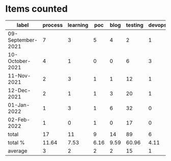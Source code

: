 # Items counted
label | process | learning | poc | blog | testing | devops
---|---|---|---|---|---|---
09-September-2021 | 7 | 3 | 5 | 4 | 2 | 1
10-October-2021 | 4 | 1 | 0 | 0 | 6 | 3
11-Nov-2021 | 2 | 3 | 1 | 1 | 12 | 1
12-Dec-2021 | 2 | 1 | 1 | 3 | 20 | 1
01-Jan-2022 | 1 | 3 | 1 | 6 | 32 | 0
02-Feb-2022 | 1 | 0 | 1 | 0 | 17 | 0
total | 17 | 11 | 9 | 14 | 89 | 6
total % | 11.64 | 7.53 | 6.16 | 9.59 | 60.96 | 4.11
average | 3 | 2 | 2 | 2 | 15 | 1
